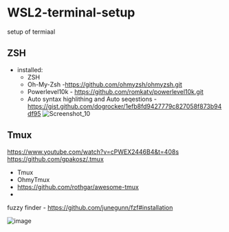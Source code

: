 # WSL2-terminal-setup
setup of termiaal
## ZSH
- installed:
  - ZSH
  - Oh-My-Zsh -https://github.com/ohmyzsh/ohmyzsh.git
  - Powerlevel10k - https://github.com/romkatv/powerlevel10k.git
  - Auto syntax highlithing and Auto seqestions - https://gist.github.com/dogrocker/1efb8fd9427779c827058f873b94df95
![Screenshot_10](https://user-images.githubusercontent.com/58373657/173200504-61f13876-d38e-4fed-8471-1de0c04690f7.png)

## Tmux
https://www.youtube.com/watch?v=cPWEX2446B4&t=408s
https://github.com/gpakosz/.tmux

- Tmux
- OhmyTmux
- https://github.com/rothgar/awesome-tmux
- 

fuzzy finder - https://github.com/junegunn/fzf#installation

![image](https://user-images.githubusercontent.com/58373657/173204165-a207ffc9-44a1-42d9-8d26-45b89cd03a6f.png)

